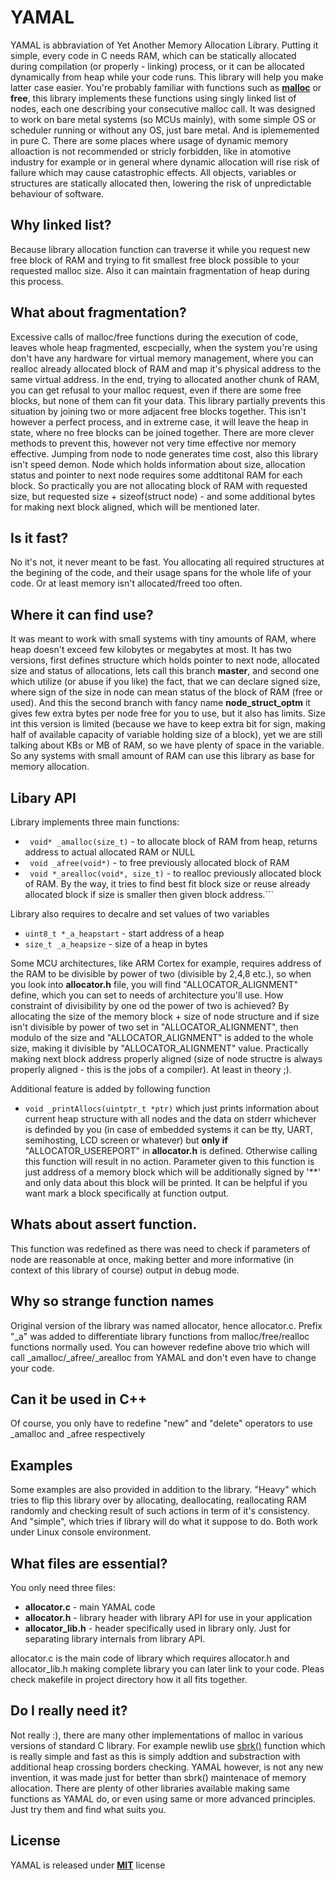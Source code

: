 # YAMAL

YAMAL is abbraviation of Yet Another Memory Allocation Library. Putting it simple, every code in C needs RAM, which can be statically allocated during compilation (or properly - linking) process, or it can be allocated dynamically from heap while your code runs. This library will help you make latter case easier.
You're probably familiar with functions such as [**malloc**](https://en.wikipedia.org/wiki/C_dynamic_memory_allocation) or **free**, this library implements these functions using singly linked list of nodes, each one describing your consecutive malloc call. It was designed to work on bare metal systems (so MCUs mainly), with some simple OS or scheduler running or without any OS, just bare metal. And is iplememented in pure C. There are some places where  usage of dynamic memory alloaction is not recommended or stricly forbidden, like in atomotive industry for example or in general where dynamic allocation will rise risk of failure which may cause catastrophic effects. All objects, variables or structures are statically allocated then, lowering the risk of unpredictable behaviour of software.


## Why linked list?
Because library allocation function can traverse it while you request new free block of RAM and trying to fit smallest free block possible to your requested malloc size. Also it can maintain fragmentation of heap during this process.

## What about fragmentation?
Excessive calls of malloc/free functions during the execution of code, leaves whole heap fragmented, escpecially, when the system you're using don't have any hardware for virtual memory management, where  you can realloc already allocated block of RAM and map it's physical address to the same virtual address. In the end, trying to allocated another chunk of RAM, you can get refusal to your malloc request, even if there are some free blocks, but none of them can fit your data. This library partially prevents this situation by joining two or more adjacent free blocks together. This isn't however a perfect process, and in extreme case, it will leave the heap in state, where no free blocks can be joined together. There are more clever methods to prevent this, however not very time effective nor memory effective. Jumping from node to node generates time cost, also this library isn't speed demon. Node which holds information about size, allocation status and pointer to next node requires some addtitonal RAM for each block. So practically you are not allocating block of RAM with requested size, but requested size + sizeof(struct node) - and some additional bytes for making next block aligned, which will be mentioned later.

## Is it fast?
No it's not, it never meant to be fast. You allocating all required structures at the begining of the code, and their usage spans for the whole life of your code. Or at least memory isn't allocated/freed too often.

## Where it can find use?
It was meant to work with small systems with tiny amounts of RAM, where heap doesn't exceed few kilobytes or megabytes at most. It has two versions, first defines structure which holds pointer to next node, allocated size and status of allocations, lets call this branch **master**, and second one which utilize (or abuse if you like) the fact, that we can declare signed size, where sign of the size in node can mean status of the block of RAM (free or used). And this the second branch with fancy name **node_struct_optm** it gives few extra bytes per node free for you to use, but it also has limits. Size int this version is limited (because we have to keep extra bit for sign, making half of available capacity of variable holding size of a block), yet we are still talking about KBs or MB of RAM, so we have plenty of space in the variable. So any systems with small amount of RAM can use this library as base for memory allocation.

## Libary API
Library implements three main functions:

 - ``` void* _amalloc(size_t)``` - to allocate block of RAM from heap, returns address to actual allocated RAM or NULL
 - ``` void _afree(void*)``` - to free previously allocated block of RAM
 - ``` void *_arealloc(void*, size_t)``` - to realloc previously allocated block of RAM. By the way, it tries to find best fit block size or reuse already allocated block if size is smaller then given block address.```

Library also requires to decalre and set values of two variables
- ```uint8_t *_a_heapstart``` - start address of a heap
- ```size_t _a_heapsize```  - size of a heap in bytes

Some MCU architectures, like ARM Cortex for example, requires address of the RAM to be divisible by power of two (divisible by 2,4,8 etc.), so when you look into **allocator.h** file, you will find "ALLOCATOR_ALIGNMENT" define, which you can set to needs of architecture you'll use. How constraint of divisibility by one od the power of two is achieved? By allocating the size of the memory block + size of node structure and if size isn't divisible by power of two set in "ALLOCATOR_ALIGNMENT", then modulo of the size and "ALLOCATOR_ALIGNMENT" is added to the whole size, making it divisible by "ALLOCATOR_ALIGNMENT" value. Practically making next block address properly aligned (size of node structre is always properly aligned - this is the jobs of a compiler). At least in theory ;).

Additional feature is added by following function
- ```void _printAllocs(uintptr_t *ptr)```
which just prints information about current heap structure with all nodes and the data on stderr whichever is definded by you (in case of embedded systems it can be tty, UART, semihosting, LCD screen or whatever) but **only if** "ALLOCATOR_USEREPORT" in **allocator.h** is defined. Otherwise calling this function will result in no action. Parameter given to this function is just address of a memory block which will be additionally signed by '**' and only data about this block will be printed. It can be helpful if you want mark a block specifically at function output.

## Whats about assert function.
This function was redefined as there was need to check if parameters of node are reasonable at once, making better and more informative (in context of this library of course) output in debug mode.

## Why so strange function names
Original version of the library was named allocator, hence allocator.c. Prefix "_a" was added to differentiate library functions from malloc/free/realloc functions normally used. You can however redefine above trio which will call _amalloc/_afree/_arealloc from YAMAL and don't even have to change your code.

## Can it be used in C++
Of course, you only have to redefine "new" and "delete" operators to use _amalloc and _afree respectively

## Examples
Some examples are also provided in addition to the library. "Heavy" which tries to flip this library over by allocating, deallocating, reallocating RAM randomly and checking result of such actions in term of it's consistency. And "simple", which tries if library will do what it suppose to do. Both work under Linux console environment.

## What files are essential?
You only need three files:
- **allocator.c** - main YAMAL code
- **allocator.h** - library header with library API for use in your application
- **allocator_lib.h** - header specifically used in library only. Just for separating library internals from library API.

allocator.c is the main code of library which requires allocator.h and allocator_lib.h making complete library you can later link to your code. Pleas check makefile in project directory how it all fits together.

## Do I really need it?
Not really :), there are many other implementations of malloc in various versions of standard C library. For example newlib use [sbrk()](https://en.wikipedia.org/wiki/Sbrk) function which is really simple and fast as this is simply addtion and substraction with additional heap crossing borders checking. YAMAL however, is not any new invention, it was made just for better than sbrk() maintenace of memory allocation. There are plenty of other libraries available making same functions as YAMAL do, or even using same or more advanced principles. Just try them and find what suits you.

## License
YAMAL is released under [**MIT**](https://opensource.org/licenses/MIT) license
